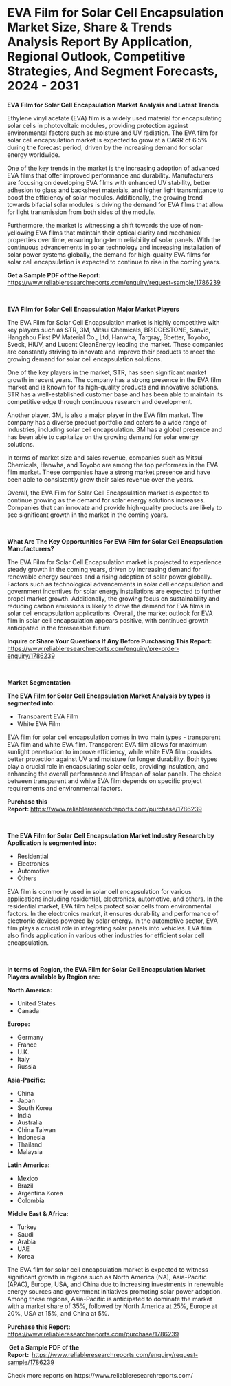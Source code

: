 <p><h1>EVA Film for Solar Cell Encapsulation Market Size, Share & Trends Analysis Report By Application, Regional Outlook, Competitive Strategies, And Segment Forecasts, 2024 - 2031</h1></p><p><strong>EVA Film for Solar Cell Encapsulation Market Analysis and Latest Trends</strong></p>
<p><p>Ethylene vinyl acetate (EVA) film is a widely used material for encapsulating solar cells in photovoltaic modules, providing protection against environmental factors such as moisture and UV radiation. The EVA film for solar cell encapsulation market is expected to grow at a CAGR of 6.5% during the forecast period, driven by the increasing demand for solar energy worldwide. </p><p>One of the key trends in the market is the increasing adoption of advanced EVA films that offer improved performance and durability. Manufacturers are focusing on developing EVA films with enhanced UV stability, better adhesion to glass and backsheet materials, and higher light transmittance to boost the efficiency of solar modules. Additionally, the growing trend towards bifacial solar modules is driving the demand for EVA films that allow for light transmission from both sides of the module.</p><p>Furthermore, the market is witnessing a shift towards the use of non-yellowing EVA films that maintain their optical clarity and mechanical properties over time, ensuring long-term reliability of solar panels. With the continuous advancements in solar technology and increasing installation of solar power systems globally, the demand for high-quality EVA films for solar cell encapsulation is expected to continue to rise in the coming years.</p></p>
<p><strong>Get a Sample PDF of the Report:&nbsp;</strong> <a href="https://www.reliableresearchreports.com/enquiry/request-sample/1786239">https://www.reliableresearchreports.com/enquiry/request-sample/1786239</a></p>
<p>&nbsp;</p>
<p><strong>EVA Film for Solar Cell Encapsulation Major Market Players</strong></p>
<p><p>The EVA Film for Solar Cell Encapsulation market is highly competitive with key players such as STR, 3M, Mitsui Chemicals, BRIDGESTONE, Sanvic, Hangzhou First PV Material Co., Ltd, Hanwha, Targray, Bbetter, Toyobo, Sveck, HIUV, and Lucent CleanEnergy leading the market. These companies are constantly striving to innovate and improve their products to meet the growing demand for solar cell encapsulation solutions.</p><p>One of the key players in the market, STR, has seen significant market growth in recent years. The company has a strong presence in the EVA film market and is known for its high-quality products and innovative solutions. STR has a well-established customer base and has been able to maintain its competitive edge through continuous research and development.</p><p>Another player, 3M, is also a major player in the EVA film market. The company has a diverse product portfolio and caters to a wide range of industries, including solar cell encapsulation. 3M has a global presence and has been able to capitalize on the growing demand for solar energy solutions.</p><p>In terms of market size and sales revenue, companies such as Mitsui Chemicals, Hanwha, and Toyobo are among the top performers in the EVA film market. These companies have a strong market presence and have been able to consistently grow their sales revenue over the years.</p><p>Overall, the EVA Film for Solar Cell Encapsulation market is expected to continue growing as the demand for solar energy solutions increases. Companies that can innovate and provide high-quality products are likely to see significant growth in the market in the coming years.</p></p>
<p>&nbsp;</p>
<p><strong>What Are The Key Opportunities For EVA Film for Solar Cell Encapsulation Manufacturers?</strong></p>
<p><p>The EVA Film for Solar Cell Encapsulation market is projected to experience steady growth in the coming years, driven by increasing demand for renewable energy sources and a rising adoption of solar power globally. Factors such as technological advancements in solar cell encapsulation and government incentives for solar energy installations are expected to further propel market growth. Additionally, the growing focus on sustainability and reducing carbon emissions is likely to drive the demand for EVA films in solar cell encapsulation applications. Overall, the market outlook for EVA film in solar cell encapsulation appears positive, with continued growth anticipated in the foreseeable future.</p></p>
<p><strong>Inquire or Share Your Questions If Any Before Purchasing This Report:</strong> <a href="https://www.reliableresearchreports.com/enquiry/pre-order-enquiry/1786239">https://www.reliableresearchreports.com/enquiry/pre-order-enquiry/1786239</a></p>
<p>&nbsp;</p>
<p><strong>Market Segmentation</strong></p>
<p><strong>The EVA Film for Solar Cell Encapsulation Market Analysis by types is segmented into:</strong></p>
<p><ul><li>Transparent EVA Film</li><li>White EVA Film</li></ul></p>
<p><p>EVA film for solar cell encapsulation comes in two main types - transparent EVA film and white EVA film. Transparent EVA film allows for maximum sunlight penetration to improve efficiency, while white EVA film provides better protection against UV and moisture for longer durability. Both types play a crucial role in encapsulating solar cells, providing insulation, and enhancing the overall performance and lifespan of solar panels. The choice between transparent and white EVA film depends on specific project requirements and environmental factors.</p></p>
<p><strong>Purchase this Report:&nbsp;</strong><a href="https://www.reliableresearchreports.com/purchase/1786239">https://www.reliableresearchreports.com/purchase/1786239</a></p>
<p>&nbsp;</p>
<p><strong>The EVA Film for Solar Cell Encapsulation Market Industry Research by Application is segmented into:</strong></p>
<p><ul><li>Residential</li><li>Electronics</li><li>Automotive</li><li>Others</li></ul></p>
<p><p>EVA film is commonly used in solar cell encapsulation for various applications including residential, electronics, automotive, and others. In the residential market, EVA film helps protect solar cells from environmental factors. In the electronics market, it ensures durability and performance of electronic devices powered by solar energy. In the automotive sector, EVA film plays a crucial role in integrating solar panels into vehicles. EVA film also finds application in various other industries for efficient solar cell encapsulation.</p></p>
<p>&nbsp;</p>
<p><strong>In terms of Region, the EVA Film for Solar Cell Encapsulation Market Players available by Region are:</strong></p>
<p>
    <p> <strong> North America: </strong>
        <ul>
            <li>United States</li>
            <li>Canada</li>
        </ul>
        </p> 
    <p> <strong> Europe: </strong>
        <ul>
            <li>Germany</li>
            <li>France</li>
            <li>U.K.</li>
            <li>Italy</li>
            <li>Russia</li>
        </ul>
        </p> 
    <p> <strong> Asia-Pacific: </strong>
        <ul>
            <li>China</li>
            <li>Japan</li>
            <li>South Korea</li>
            <li>India</li>
            <li>Australia</li>
            <li>China Taiwan</li>
            <li>Indonesia</li>
            <li>Thailand</li>
            <li>Malaysia</li>
        </ul>
        </p> 
    <p> <strong> Latin America: </strong>
        <ul>
            <li>Mexico</li>
            <li>Brazil</li>
            <li>Argentina Korea</li>
            <li>Colombia</li>
        </ul>
        </p> 
    <p> <strong> Middle East & Africa: </strong>
        <ul>
            <li>Turkey</li>
            <li>Saudi</li>
            <li>Arabia</li>
            <li>UAE</li>
            <li>Korea</li>
        </ul>
    </p>
    </p>
<p><p>The EVA film for solar cell encapsulation market is expected to witness significant growth in regions such as North America (NA), Asia-Pacific (APAC), Europe, USA, and China due to increasing investments in renewable energy sources and government initiatives promoting solar power adoption. Among these regions, Asia-Pacific is anticipated to dominate the market with a market share of 35%, followed by North America at 25%, Europe at 20%, USA at 15%, and China at 5%.</p></p>
<p><strong>Purchase this Report: </strong><a href="https://www.reliableresearchreports.com/purchase/1786239">https://www.reliableresearchreports.com/purchase/1786239</a></p>
<p>&nbsp;<strong>Get a Sample PDF of the Report:&nbsp;&nbsp;</strong><a href="https://www.reliableresearchreports.com/enquiry/request-sample/1786239">https://www.reliableresearchreports.com/enquiry/request-sample/1786239</a></p>
<p><strong></strong></p>
<p>Check more reports on https://www.reliableresearchreports.com/</p>